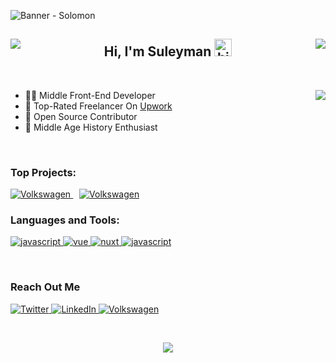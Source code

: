 <!-- 1. BANNER -->

![Banner - Solomon](https://github.com/SuleymanAli/SuleymanAli/assets/29483724/646d2617-e6d0-4092-b7b4-14729a0f4e12)

<!-- 2. HERO - TITLE -->
<h2 align="center" width="100%">
  <a href="https://github.com/suleymanali">
  <img align="left" src="https://komarev.com/ghpvc/?username=suleymanali&style=for-the-badge">
  </a>
  Hi, I'm Suleyman <img src="https://user-images.githubusercontent.com/1303154/88677602-1635ba80-d120-11ea-84d8-d263ba5fc3c0.gif" width="28px" height="28px" alt="hi">
  <a href="https://www.codewars.com/users/SuleymanAli" target="_blank">
    <img align="right" src="https://www.codewars.com/users/SuleymanAli/badges/micro" target="_blank">
  </a>
</h2>

<br>

<!-- 3. CONTENT -->
<!-- Intro: Provide a brief introduction about yourself, your background, and your interests. You can also mention your main programming languages or technologies that you specialize in. -->
<!-- 3.1 Intro -->
<p>
<img src="https://github-readme-stats.vercel.app/api?username=suleymanali&show_icons=true&theme=vision-friendly-dark&hide_border=true&hide=stars"  align="right">
<ul>
  <li>👨‍💻 Middle Front-End Developer</li>
  <li>🥈 Top-Rated Freelancer On <a href="https://www.upwork.com/freelancers/~014b38a24567af03b5" target="_blank">Upwork</a></li>
  <li>📖 Open Source Contributor</li>
  <li>👑 Middle Age History Enthusiast</li>
</ul>
</p>


<!-- 3.2. Features -->
<!-- - Examples - Vue, Tailwind, PHP (Laravel + WP)
- Senario sat !!!
Volkwagen - https://volkswagenauto.az/
Travel - https://amburan.com/
Atria - https://www.atriaseniorliving.com/
My Features: Highlight your key skills, expertise, or unique qualities that make you stand out. You can mention specific programming languages, frameworks, tools, or technologies you are proficient in. It's a good idea to include badges or icons representing these skills. -->


<!-- 3. What To Do
Directus CONTRIBUTOR
What To Do: Explain how others can engage with your repository or project. This section can include instructions on how to install, configure, and run your project. You can also provide examples or code snippets to demonstrate usage. -->

<br>

<!-- 4. SKILLSET -->
<div>
  <div>
    <h3 >Top Projects:</h3>
    <p >
      <a href="https://volkswagenauto.az" target="_blank" style="margin-right: 10px;">
        <img src="https://img.shields.io/badge/Baku-volkswagen-151F5D?&style=for-the-badge&logo=volkswagen&logoColor=white" alt="Volkswagen" />
      </a>
      <a href="https://www.atriaseniorliving.com/" target="_blank">
        <img src="https://img.shields.io/badge/-Atria-46661D?&style=for-the-badge&&logoColor=white" alt="Volkswagen" />
      </a>
    </p>
  </div>

  <div>
    <h3>Languages and Tools:</h3>
    <p>
    <!-- JavaScript -->
      <a href="https://developer.mozilla.org/en-US/docs/Web/JavaScript" target="_blank">
        <img src="https://img.shields.io/badge/-Javascript-F0DB4F?style=for-the-badge&labelColor=black&logo=javascript&logoColor=F0DB4F" alt="javascript" />
      </a>
      <!-- Vue -->
      <a href="https://vuejs.org/guide/introduction.html" target="_blank">
        <img src="https://img.shields.io/badge/-Vue-4FC08D?style=for-the-badge&labelColor=black&logo=vue.js&logoColor=4FC08D" alt="vue" />
      </a>
      <!-- Nuxt -->
      <a href="https://nuxt.com/" target="_blank">
        <img src="https://img.shields.io/badge/-Nuxt-00DC82?style=for-the-badge&labelColor=black&logo=nuxt.js&logoColor=00DC82" alt="nuxt" />
      </a>
      <!-- TypeScript -->
      <!-- <a href="https://www.typescriptlang.org/docs/handbook/intro.html" target="_blank">
        <img src=https://img.shields.io/badge/-Typescript-3178C6?style=for-the-badge&labelColor=black&logo=TypeScript&logoColor=3178C6" alt="typescript" />
      </a> -->
      <!-- Node -->
      <a href="https://nodejs.org/en" target="_blank">
        <img src="https://img.shields.io/badge/-Nodejs-3C873A?style=for-the-badge&labelColor=black&logo=node.js&logoColor=3C873A" alt="javascript" />
      </a>
    </p>
  </div>
</div>

<!-- <br> -->

<!-- 5.STATS -->
<!-- <table>
  <tr>
    <th align="center">
      <img src="https://github-readme-stats.vercel.app/api/top-langs?username=suleymanali&layout=donut&show_icons=true&locale=en&theme=vision-friendly-dark&hide_border=true" alt="suleymanali" />
    </th> 
    <<th align="center">
      <img src="https://github-readme-streak-stats.herokuapp.com/?user=suleymanali&theme=vision-friendly-dark&hide_border=true" alt="suleymanali" />
    </th>   
  </tr>
  <tr> 
    <td align="center">
      <a href="https://github.com/SuleymanAli/directus" target="_blank">
        <img src="https://github-readme-stats.vercel.app/api/pin/?username=suleymanali&repo=directus&show_icons=true&theme=vision-friendly-dark&hide_border=true">
      </a>
    </td> 
    <td align="center">
      <img src="https://github-readme-stats.vercel.app/api?username=suleymanali&show_icons=true&theme=vision-friendly-dark&hide_border=true&hide=stars" >
    </td>
  </tr> 
  <tr>
    <td colspan="2">
      <img src="https://github-readme-activity-graph.cyclic.app/graph?username=suleymanali&bg_color=000000&line=ffb812&area=true&color=8135fc&hide_border=true&hide_title=true" target="_blank">
    </td>
  </tr> 
</table> -->

<br>
<!-- 
// Codewars
7ky - 3 point
4kyu - 32 pount
 -->
<!-- 6.ACTIONS -->
<!-- Call To Action: Encourage users to take action, such as contributing to your project, providing feedback, or reaching out for collaboration opportunities. You can also provide links to your social media profiles or a personal website. -->
<h3>
  Reach Out Me
</h3>
<p>
  <a href="https://twitter.com/SuleymanAli76" target="_blank">
    <img alt="Twitter" src="https://img.shields.io/badge/twitter-1DA1F2.svg?&style=for-the-badge&logo=twitter&logoColor=white" />
  </a>
  <a href="https://discordapp.com/users/1103268210930896896" target="_blank">
    <img alt="LinkedIn" src="https://img.shields.io/badge/Discord-5865F2?&style=for-the-badge&logo=discord&logoColor=white" />
  </a>
  <a href=https://www.linkedin.com/in/suleyman-aliyev" target="_blank">
    <img alt="Volkswagen" src="https://img.shields.io/badge/Linkedin-0A66C2.svg?&style=for-the-badge&logo=linkedin&logoColor=white" />
  </a>
</p>
<br>
<p align="center">
  <img src="https://capsule-render.vercel.app/api?type=waving&color=gradient&height=60&section=footer"/>
</p>

<!-- 5. Bottom -->
<!-- </p>
<p align="center"><img src="https://github.com/thmsgbrt/thmsgbrt/workflows/README%20build/badge.svg" /> <img alt="Stars" src="https://img.shields.io/github/stars/thmsgbrt/thmsgbrt?style=flat-square&labelColor=343b41"/> <img alt="Forks" src="https://img.shields.io/github/forks/thmsgbrt/thmsgbrt?style=flat-square&labelColor=343b41"/></p> -->

